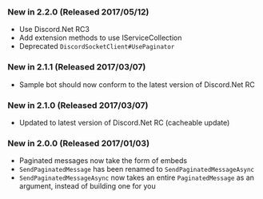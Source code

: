 ### New in 2.2.0 (Released 2017/05/12)
* Use Discord.Net RC3
* Add extension methods to use IServiceCollection
* Deprecated `DiscordSocketClient#UsePaginator`

### New in 2.1.1 (Released 2017/03/07)
* Sample bot should now conform to the latest version of Discord.Net RC

### New in 2.1.0 (Released 2017/03/07)
* Updated to latest version of Discord.Net RC (cacheable update)

### New in 2.0.0 (Released 2017/01/03)
* Paginated messages now take the form of embeds
* `SendPaginatedMessage` has been renamed to `SendPaginatedMessageAsync`
* `SendPaginatedMessageAsync` now takes an entire `PaginatedMessage` as an argument, instead of building one for you